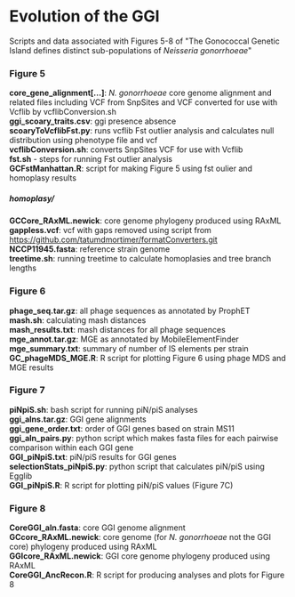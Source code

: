 # Evolution of the GGI
Scripts and data associated with Figures 5-8 of "The Gonococcal Genetic Island defines distinct sub-populations of *Neisseria gonorrhoeae*"  

### Figure 5
**core\_gene\_alignment[...]**: *N. gonorrhoeae* core genome alignment and related files including VCF from SnpSites and VCF converted for use with Vcflib by vcflibConversion.sh  
**ggi\_scoary\_traits.csv**: ggi presence absence  
**scoaryToVcflibFst.py**: runs vcflib Fst outlier analysis and calculates null distribution using phenotype file and vcf   
**vcflibConversion.sh**: converts SnpSites VCF for use with Vcflib  
**fst.sh** - steps for running Fst outlier analysis  
**GCFstManhattan.R**: script for making Figure 5 using fst oulier and homoplasy results  

##### homoplasy/
**GCCore\_RAxML.newick**: core genome phylogeny produced using RAxML  
**gappless.vcf**: vcf with gaps removed using script from https://github.com/tatumdmortimer/formatConverters.git  
**NCCP11945.fasta**: reference strain genome  
**treetime.sh**: running treetime to calculate homoplasies and tree branch lengths  

### Figure 6
**phage_seq.tar.gz**: all phage sequences as annotated by ProphET  
**mash.sh**: calculating mash distances  
**mash\_results.txt**: mash distances for all phage sequences  
**mge\_annot.tar.gz**: MGE as annotated by MobileElementFinder  
**mge\_summary.txt**: summary of number of IS elements per strain  
**GC\_phageMDS\_MGE.R**: R script for plotting Figure 6 using phage MDS and MGE results  

### Figure 7
**piNpiS.sh**: bash script for running piN/piS analyses  
**ggi\_alns.tar.gz**: GGI gene alignments  
**ggi\_gene\_order.txt**: order of GGI genes based on strain MS11  
**ggi\_aln\_pairs.py**: python script which makes fasta files for each pairwise comparison within each GGI gene  
**GGI\_piNpiS.txt**: piN/piS results for GGI genes  
**selectionStats\_piNpiS.py**: python script that calculates piN/piS using Egglib  
**GGI\_piNpiS.R**: R script for plotting piN/piS values (Figure 7C)  

### Figure 8
**CoreGGI\_aln.fasta**: core GGI genome alignment  
**GCcore\_RAxML.newick**: core genome (for *N. gonorrhoeae* not the GGI core) phylogeny produced using RAxML  
**GGIcore\_RAxML.newick**: GGI core genome phylogeny produced using RAxML  
**CoreGGI\_AncRecon.R**: R script for producing analyses and plots for Figure 8  
